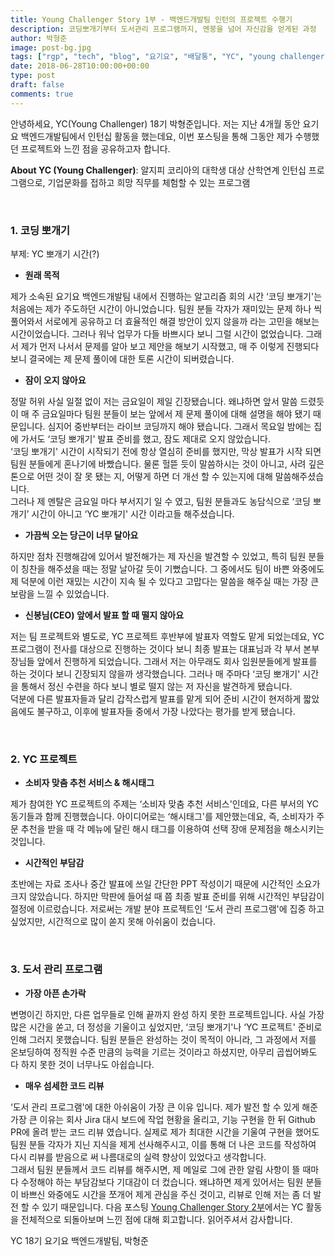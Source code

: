 ```yaml
---
title: Young Challenger Story 1부 - 백엔드개발팀 인턴의 프로젝트 수행기
description: 코딩뽀개기부터 도서관리 프로그램까지, 멘붕을 넘어 자신감을 얻게된 과정
author: 박형준
image: post-bg.jpg
tags: ["rgp", "tech", "blog", "요기요", "배달통", "YC", "young challenger", "백엔드개발팀", "인턴", "인턴십", "스타트업"]
date: 2018-06-28T10:00:00+00:00
type: post
draft: false
comments: true
---
```


안녕하세요, YC(Young Challenger) 18기 박형준입니다. 저는 지난 4개월 동안 요기요 백엔드개발팀에서 인턴십 활동을 했는데요, 이번 포스팅을 통해 그동안 제가 수행했던 프로젝트와 느낀 점을 공유하고자 합니다.

**About YC (Young Challenger)**: 알지피 코리아의 대학생 대상 산학연계 인턴십 프로그램으로, 기업문화를 접하고 희망 직무를 체험할 수 있는 프로그램

<br>

### 1. 코딩 뽀개기
부제: YC 뽀개기 시간(?)


* **원래 목적**

 제가 소속된 요기요 백엔드개발팀 내에서 진행하는 알고리즘 회의 시간 ‘코딩 뽀개기'는 처음에는 제가 주도하던 시간이 아니었습니다. 팀원 분들 각자가 재미있는 문제 하나 씩 풀어와서 서로에게 공유하고 더 효율적인 해결 방안이 있지 않을까 라는 고민을 해보는 시간이었습니다. 그러나 워낙 업무가 다들 바쁘시다 보니 그럴 시간이 없었습니다. 그래서 제가 먼저 나서서 문제를 알아 보고 제안을 해보기 시작했고, 매 주 이렇게 진행되다 보니 결국에는 제 문제 풀이에 대한 토론 시간이 되버렸습니다.


* **잠이 오지 않아요**

 정말 허위 사실 일절 없이 저는 금요일이 제일 긴장됐습니다. 왜냐하면 앞서 말씀 드렸듯이 매 주 금요일마다 팀원 분들이 보는 앞에서 제 문제 풀이에 대해 설명을 해야 됐기 때문입니다. 심지어 중반부터는 라이브 코딩까지 해야 됐습니다. 그래서 목요일 밤에는 집에 가서도 ‘코딩 뽀개기' 발표 준비를 했고, 잠도 제대로 오지 않았습니다.
<br>
 ‘코딩 뽀개기' 시간이 시작되기 전에 항상 열심히 준비를 했지만, 막상 발표가 시작 되면 팀원 분들에게 혼나기에 바빴습니다. 물론 헐뜯 듯이 말씀하시는 것이 아니고, 사려 깊은 톤으로 어떤 것이 잘 못 됐는 지, 어떻게 하면 더 개선 할 수 있는지에 대해 말씀해주셨습니다.
<br>
 그러나 제 멘탈은 금요일 마다 부서지기 일 수 였고, 팀원 분들과도 농담식으로 ‘코딩 뽀개기’ 시간이 아니고 ‘YC 뽀개기' 시간 이라고들 해주셨습니다.

* **가끔씩 오는 당근이 너무 달아요**

 하지만 점차 진행해감에 있어서 발전해가는 제 자신을 발견할 수 있었고, 특히 팀원 분들이 칭찬을 해주셨을 때는 정말 날아갈 듯이 기뻤습니다. 그 중에서도 팀이 바쁜 와중에도 제 덕분에 이런 재밌는 시간이 지속 될 수 있다고 고맙다는 말씀을 해주실 때는 가장 큰 보람을 느낄 수 있었습니다.

* **신봉님(CEO) 앞에서 발표 할 때 떨지 않아요**

 저는 팀 프로젝트와 별도로, YC 프로젝트 후반부에 발표자 역할도 맡게 되었는데요, YC 프로그램이 전사를 대상으로 진행하는 것이다 보니 최종 발표는 대표님과 각 부서 본부장님들 앞에서 진행하게 되었습니다. 그래서 저는 아무래도 회사 임원분들에게 발표를 하는 것이다 보니 긴장되지 않을까 생각했습니다. 그러나 매 주마다 ‘코딩 뽀개기' 시간을 통해서 정신 수련을 하다 보니 별로 떨지 않는 저 자신을 발견하게 됐습니다.
<br>
 덕분에 다른 발표자들과 달리 갑작스럽게 발표를 맡게 되어 준비 시간이 현저하게 짧았음에도 불구하고, 이후에 발표자들 중에서 가장 나았다는 평가를 받게 됐습니다.

<br>

### 2. YC 프로젝트

* **소비자 맞춤 추천 서비스 & 해시태그**

 제가 참여한 YC 프로젝트의 주제는 ‘소비자 맞춤 추천 서비스'인데요, 다른 부서의 YC 동기들과 함께 진행했습니다. 아이디어로는 ‘해시태그'를 제안했는데요, 즉, 소비자가 주문 추천을 받을 때 각 메뉴에 달린 해시 태그를 이용하여 선택 장애 문제점을 해소시키는 것입니다.

* **시간적인 부담감**

 초반에는 자료 조사나 중간 발표에 쓰일 간단한 PPT 작성이기 때문에 시간적인 소요가 크지 않았습니다. 하지만 막판에 들어설 때 쯤 최종 발표 준비를 위해 시간적인 부담감이 절정에 이르렀습니다. 저로써는 개발 분야 프로젝트인 ‘도서 관리 프로그램'에 집중 하고 싶었지만, 시간적으로 많이 쏟지 못해 아쉬움이 컸습니다.


<br>

### 3. 도서 관리 프로그램

* **가장 아픈 손가락**

 변명이긴 하지만, 다른 업무들로 인해 끝까지 완성 하지 못한 프로젝트입니다. 사실 가장 많은 시간을 쏟고, 더 정성을 기울이고 싶었지만, ‘코딩 뽀개기'나 ‘YC 프로젝트' 준비로 인해 그러지 못했습니다. 팀원 분들은 완성하는 것이 목적이 아니라, 그 과정에서 저를 온보딩하여 정직원 수준 만큼의 능력을 기르는 것이라고 하셨지만, 아무리 곱씹어봐도 다 하지 못한 것이 너무나도 아쉽습니다.

* **매우 섬세한 코드 리뷰**

 ‘도서 관리 프로그램'에 대한 아쉬움이 가장 큰 이유 입니다. 제가 발전 할 수 있게 해준 가장 큰 이유는 회사 Jira 대시 보드에 작업 현황을 올리고, 기능 구현을 한 뒤 Github PR에 올려 받는 코드 리뷰 였습니다. 실제로 제가 최대한 시간을 기울여 구현을 했어도 팀원 분들 각자가 지닌 지식을 제게 선사해주시고, 이를 통해 더 나은 코드를 작성하여 다시 리뷰를 받음으로 써 나름대로의 실력 향상이 있었다고 생각합니다.
 <br>
 그래서 팀원 분들께서 코드 리뷰를 해주시면, 제 메일로 그에 관한 알림 사항이 뜰 때마다 수정해야 하는 부담감보다 기대감이 더 컸습니다. 왜냐하면 제게 있어서는 팀원 분들이 바쁘신 와중에도 시간을 쪼개어 제게 관심을 주신 것이고, 리뷰로 인해 저는 좀 더 발전 할 수 있기 때문입니다.
 다음 포스팅 [Young Challenger Story 2부](https://rgpkorea.github.io/posts/yc_hjp_projects_2/)에서는 YC 활동을 전체적으로 되돌아보며 느낀 점에 대해 회고합니다. 읽어주셔서 감사합니다.


 YC 18기 요기요 백엔드개발팀, 박형준
